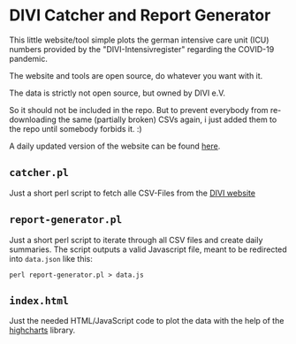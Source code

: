 # DIVI Catcher and Report Generator

This little website/tool simple plots the german intensive care unit (ICU) numbers provided by the "DIVI-Intensivregister" regarding the COVID-19 pandemic.

The website and tools are open source, do whatever you want with it.

The data is strictly not open source, but owned by DIVI e.V.

So it should not be included in the repo. But to prevent everybody from re-downloading the same (partially broken) CSVs again, i just added them to the repo until somebody forbids it. :)

A daily updated version of the website can be found [here](https://sveneppler.de/covid-19/).

## `catcher.pl`

Just a short perl script to fetch alle CSV-Files from the [DIVI website](https://www.divi.de/divi-intensivregister-tagesreport-archiv-csv?layout=table)

## `report-generator.pl`

Just a short perl script to iterate through all CSV files and create daily summaries. The script outputs a valid Javascript file, meant to be redirected into `data.json` like this:
```
perl report-generator.pl > data.js
```

## `index.html`

Just the needed HTML/JavaScript code to plot the data with the help of the [highcharts](https://www.highcharts.com) library.
